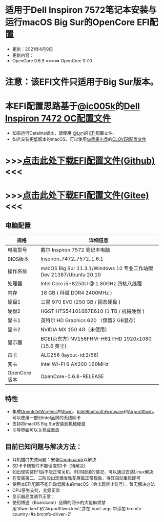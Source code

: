 # 适用于Dell Inspiron 7572笔记本安装与运行macOS Big Sur的OpenCore EFI配置
  * 更新：2021年4月9日
  * 更新内容：
  * OpenCore 0.6.9 =====> OpenCore 0.7.0
# 注意：该EFI文件只适用于Big Sur版本。
# 本EFI配置思路基于[@ic005k](https://github.com/ic005k)的[Dell Inspiron 7472 OC配置文件](https://github.com/ic005k/DELL7472)
* 如需运行Catalina版本，请使用 [@Lyn](https://github.com/lyngogogog)的 [EFI](https://github.com/lyngogogog/Dell-7472-7572-Hackintosh-EFI)配置文件。
* 如若安装更低版本的macOS，可以使用[@黑果小兵](https://github.com/daliansky)的[CLOVER配置文件](https://github.com/daliansky/Dell-Inspiron-7560-Hackintosh)
# >>>[点击此处下载EFI配置文件(Github)](https://github.com/iXeor/Dell-Inspiron-7572-BigSur-OC/releases/download/Dell-Ins-7572-BigSur-OC-6.9-RELEASE/EFI.zip)<<<
# >>>[点击此处下载EFI配置文件(Gitee)](https://gitee.com/Shirakage/Dell-Inspiron-7572-BigSur-OC/attach_files/709779/download/EFI.zip)<<<
## 电脑配置

| 规格     | 详细信息                                                     |
| -------- | ------------------------------------------------------------ |
| 电脑型号 | 戴尔 Inspiron 7572 笔记本电脑                                |
| BIOS版本 | Inspiron_7472_7572_1.6.1                               |
| 操作系统 | macOS Big Sur 11.3.1/Windows 10 专业工作站版Dev 21387/Ubuntu 20.10       |
| 处理器   | Intel Core i5-8250U @ 1.80GHz 四核八线程                          |
| 内存     | 16 GB ( 科赋 DDR4 2400MHz )                                |
| 硬盘1     | 三星 970 EVO (250 GB / 固态硬盘 )                          |
| 硬盘2     | HGST HTS541010B7E610 (1 TB / 机械硬盘 )                          |
| 显卡1     | 英特尔 HD Graphics 620 （保留2 GB显存）             |
| 显卡2     | NVIDIA MX 150 4G（未使用）              |
| 显示器   | BOE(京东方) NV156FHM-H61 FHD 1920x1080 (15.6 英寸)                       |
| 声卡     | ALC256 (layout-id:2/56)                                      |
| 网卡     | Intel Wi-Fi 6 AX200 160MHz                      |
| OpenCore版本     | OpenCore-0.6.8-RELEASE                      |

## 特性

* 集成[OpenIntelWireless](https://github.com/OpenIntelWireless)的[itlwm](https://github.com/OpenIntelWireless/itlwm)、[IntelBluetoothFirmware](https://github.com/OpenIntelWireless/IntelBluetoothFirmware)和[AirportItlwm](https://github.com/OpenIntelWireless/itlwm/tree/master/AirportItlwm)，可以使用一部分Intel品牌的无线网卡
* 支持将macOS Big Sur安装到机械硬盘
* 引导界面可以关机或重启

## 目前已知问题与解决方法：

* 耳机插口失效问题：安装[ComboJack](https://github.com/hackintosh-stuff/ComboJack)以解决
* SD卡卡槽暂时不能读取SD卡（待解决）
* 如出现实装EFI后不能正常关机、时间错误的情况，可以通过安装Linux解决
* 在安装第二、三阶段出现偶发性花屏属正常现象，待其自动重启即可
* 使用本EFI配置不能启动低版本的macOS（会出现禁止符号），暂无解决办法
* CPU原生支持，变频正常
* 显示器亮度调节正常；
* 使用博通（Boardcom）品牌的网卡的大佬麻烦禁用'itlwm.kext'和'AirportItlwm.kext',并在'boot-args'中添加'brcmfx-country=#a brcmfx-driver=2'
